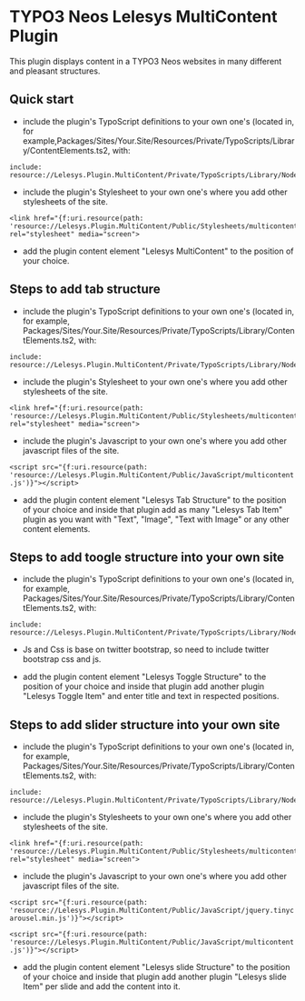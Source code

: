 TYPO3 Neos Lelesys MultiContent Plugin
======================

This plugin displays content in a TYPO3 Neos websites in many different and pleasant structures.

Quick start
-----------

* include the plugin's TypoScript definitions to your own one's (located in, for example,Packages/Sites/Your.Site/Resources/Private/TypoScripts/Library/ContentElements.ts2, with:

```
include: resource://Lelesys.Plugin.MultiContent/Private/TypoScripts/Library/NodeTypes.ts2
```

* include the plugin's Stylesheet to your own one's where you add other stylesheets of the site.

```
<link href="{f:uri.resource(path: 'resource://Lelesys.Plugin.MultiContent/Public/Stylesheets/multicontent.css')}" rel="stylesheet" media="screen">
```

* add the plugin content element "Lelesys MultiContent" to the position of your choice.

Steps to add tab structure
------------

* include the plugin's TypoScript definitions to your own one's (located in, for example, Packages/Sites/Your.Site/Resources/Private/TypoScripts/Library/ContentElements.ts2, with:

```
include: resource://Lelesys.Plugin.MultiContent/Private/TypoScripts/Library/NodeTypes.ts2
```

* include the plugin's Stylesheet to your own one's where you add other stylesheets of the site.

```
<link href="{f:uri.resource(path: 'resource://Lelesys.Plugin.MultiContent/Public/Stylesheets/multicontent.css')}" rel="stylesheet" media="screen">
```

* include the plugin's Javascript to your own one's where you add other javascript files of the site.

`<script src="{f:uri.resource(path: 'resource://Lelesys.Plugin.MultiContent/Public/JavaScript/multicontent.js')}"></script>`

* add the plugin content element "Lelesys Tab Structure" to the position of your choice and inside that
plugin add as many "Lelesys Tab Item" plugin as you want with "Text", "Image", "Text with Image" or any
other content elements.

Steps to add toogle structure into your own site
------------------------------------------------

* include the plugin's TypoScript definitions to your own one's (located in, for example, Packages/Sites/Your.Site/Resources/Private/TypoScripts/Library/ContentElements.ts2, with:

```
include: resource://Lelesys.Plugin.MultiContent/Private/TypoScripts/Library/NodeTypes.ts2
```

* Js and Css is base on twitter bootstrap, so need to include twitter bootstrap css and js.

* add the plugin content element "Lelesys Toggle Structure" to the position of your choice and inside that
plugin add another plugin "Lelesys Toggle Item" and enter title and text in respected positions.

Steps to add slider structure into your own site
------------------------------------------------

* include the plugin's TypoScript definitions to your own one's (located in, for example, Packages/Sites/Your.Site/Resources/Private/TypoScripts/Library/ContentElements.ts2, with:

```
include: resource://Lelesys.Plugin.MultiContent/Private/TypoScripts/Library/NodeTypes.ts2
```

* include the plugin's Stylesheets to your own one's where you add other stylesheets of the site.

```
<link href="{f:uri.resource(path: 'resource://Lelesys.Plugin.MultiContent/Public/Stylesheets/multicontent.css')}" rel="stylesheet" media="screen">
```

* include the plugin's Javascript to your own one's where you add other javascript files of the site.

`<script src="{f:uri.resource(path: 'resource://Lelesys.Plugin.MultiContent/Public/JavaScript/jquery.tinycarousel.min.js')}"></script>`

`<script src="{f:uri.resource(path: 'resource://Lelesys.Plugin.MultiContent/Public/JavaScript/multicontent.js')}"></script>`

* add the plugin content element "Lelesys slide Structure" to the position of your choice and inside that
plugin add another plugin "Lelesys slide Item" per slide and add the content into it.